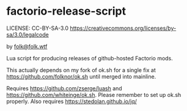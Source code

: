 # factorio-release-script
LICENSE: CC-BY-SA-3.0
https://creativecommons.org/licenses/by-sa/3.0/legalcode

by folk@folk.wtf

Lua script for producing releases of github-hosted Factorio mods.

This actually depends on my fork of ok.sh for a single fix at https://github.com/folknor/ok.sh until merged into mainline.

Requires https://github.com/zserge/luash and https://github.com/whiteinge/ok.sh.
Please remember to set up ok.sh properly.
Also requires https://stedolan.github.io/jq/
